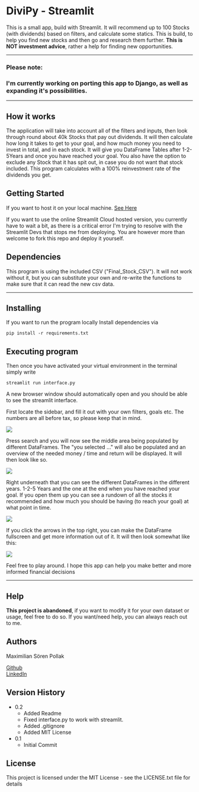 # DiviPy - Streamlit

This is a small app, build with Streamlit. It will recommend up to 100 Stocks (with dividends) based on filters, and calculate some statics.
This is build, to help you find new stocks and then go and research them further. **This is NOT investment advice**, rather a help for finding new opportunities.</p> 

---

### Please note:

<h3>I'm currently working on porting this app to Django, as well as expanding it's possibilities. </h3>

---
## How it works

<p>The application will take into account all of the filters and inputs, then look through round about 40k Stocks that pay out dividends. It will then calculate how long it takes to get to your goal, and how much money you need to invest in total, and in each stock. It will give you DataFrame Tables after 1-2-5Years and once you have reached your goal. You also have the option to exclude any Stock that it has spit out, in case you do not want that stock included.
This program calculates with a 100% reinvestment rate of the dividends you get. </p>


## Getting Started

If you want to host it on your local machine. [See Here](#executing-program)

If you want to use the online Streamlit Cloud hosted version, you currently have to wait a bit, as there is a critical error I'm trying to resolve with the Streamlit Devs that stops me from deploying.
You are however more than welcome to fork this repo and deploy it yourself.

## Dependencies

This program is using the included CSV ("Final_Stock_CSV"). It will not work without it, but you can substitute your own and re-write the functions to make sure that it can read the new csv data.

---

## Installing

If you want to run the program locally Install dependencies via 

``` pip install -r requirements.txt ```

## Executing program

Then once you have activated your virtual environment in the terminal
simply write

``` streamlit run interface.py ```

A new browser window should automatically open and you should be able to see the streamlit interface.

<p>
First locate the sidebar, and fill it out with your own filters, goals etc. The numbers are all before tax, so please keep that in mind.
</p>

<img src="https://i.imgur.com/wm6iavT.png">


<p>Press search and you will now see the middle area being populated by different DataFrames. The "you selected ..." will also be populated and an overview of the needed money / time and return will be displayed. It will then look like so. </p>


<img src="https://i.imgur.com/9l2Ivfy.png">

<p>Right underneath that you can see the different DataFrames in the different years. 1-2-5 Years and the one at the end when you have reached your goal. If you open them up you can see a rundown of all the stocks it recommended and how much you should be having (to reach your goal) at what point in time. </p>

<img src="https://i.imgur.com/Ty7hQS8.png">

<p>If you click the arrows in the top right, you can make the DataFrame fullscreen and get more information out of it. It will then look somewhat like this: </p>

<img src="https://i.imgur.com/nvvXBqX.png">

<p>Feel free to play around. I hope this app can help you make better and more informed financial decisions</p>

---

## Help

**This project is abandoned**, if you want to modify it for your own dataset or usage, feel free to do so.
If you want/need help, you can always reach out to me.

## Authors

Maximilian Sören Pollak

[Github](https://github.com/maximiliansoerenpollak)  
[LinkedIn](https://linkedin.com/in/msoerenpollak)

## Version History

* 0.2
    * Added Readme
    * Fixed interface.py to work with streamlit.
    * Added .gitignore
    * Added MIT License
* 0.1
    * Initial Commit

## License

This project is licensed under the MIT License - see the LICENSE.txt file for details

